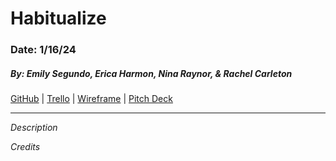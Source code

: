 # Habitualize

### Date: 1/16/24

##### By: Emily Segundo, Erica Harmon, Nina Raynor, & Rachel Carleton

[GitHub]() | [Trello]() | [Wireframe]() | [Pitch Deck]()

***

_Description_


_Credits_